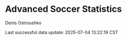 # Advanced Soccer Statistics
Denis Ostroushko

<!-- gfm -->

Last successful data update: 2025-07-04 13:22:19 CST
